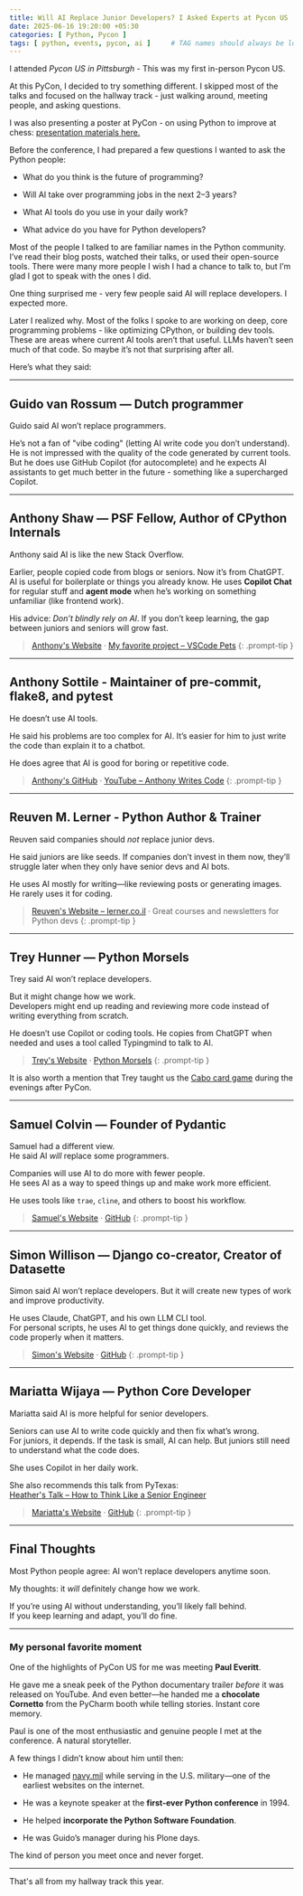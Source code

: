```yaml
---
title: Will AI Replace Junior Developers? I Asked Experts at Pycon US
date: 2025-06-16 19:20:00 +05:30
categories: [ Python, Pycon ]
tags: [ python, events, pycon, ai ]     # TAG names should always be lowercase
---
```


I attended *Pycon US in Pittsburgh* - This was my first in-person Pycon US.

At this PyCon, I decided to try something different. I skipped most of the talks and focused on the hallway track - just
walking around, meeting people, and asking questions.

I was also presenting a poster at PyCon - on using Python to improve at
chess: [presentation materials here.](https://github.com/adarshdigievo/talks/tree/main/Pycon%20US%2025%20-%20Improving%20in%20Chess)

Before the conference, I had prepared a few questions I wanted to ask the Python people:

- What do you think is the future of programming?

- Will AI take over programming jobs in the next 2–3 years?

- What AI tools do you use in your daily work?

- What advice do you have for Python developers?

Most of the people I talked to are familiar names in the Python community. I’ve read their blog posts, watched their
talks, or used their open-source tools. There were many more people I wish I had a chance to talk to, but I’m glad I got
to speak with the ones I did.

One thing surprised me - very few people said AI will replace developers. I expected more.

Later I realized why. Most of the folks I spoke to are working on deep, core programming problems - like optimizing
CPython, or building dev tools. These are areas where current AI tools aren’t that useful. LLMs haven’t seen much of
that code. So maybe it’s not that surprising after all.

Here’s what they said:

---

## Guido van Rossum — Dutch programmer

Guido said AI won’t replace programmers.

He’s not a fan of "vibe coding" (letting AI write code you don’t understand). He is not impressed with the quality of
the code generated by current tools.
But he does use GitHub Copilot (for autocomplete) and he expects AI assistants to get much better in the future -
something like a
supercharged Copilot.

---

## Anthony Shaw — PSF Fellow, Author of CPython Internals

Anthony said AI is like the new Stack Overflow.

Earlier, people copied code from blogs or seniors. Now it’s from ChatGPT.  
AI is useful for boilerplate or things you already know. He uses **Copilot Chat** for regular stuff and **agent mode**
when he’s working on something unfamiliar (like frontend work).

His advice: *Don’t blindly rely on AI*. If you don’t keep learning, the gap between juniors and seniors will grow fast.

> [Anthony's Website](https://tonybaloney.github.io/) · [My favorite project – VSCode Pets](https://tonybaloney.github.io/vscode-pets/)
{: .prompt-tip }

---

## Anthony Sottile - Maintainer of pre-commit, flake8, and pytest

He doesn’t use AI tools.

He said his problems are too complex for AI. It’s easier for him to just write the code than explain it to a chatbot.

He does agree that AI is good for boring or repetitive code.

> [Anthony's GitHub](https://github.com/asottile) · [YouTube – Anthony Writes Code](https://www.youtube.com/c/anthonywritescode)
{: .prompt-tip }

---

## Reuven M. Lerner - Python Author & Trainer

Reuven said companies should *not* replace junior devs.

He said juniors are like seeds. If companies don’t invest in them now, they’ll struggle later when they only have senior
devs and AI bots.

He uses AI mostly for writing—like reviewing posts or generating images. He rarely uses it for coding.

> [Reuven's Website – lerner.co.il](https://lerner.co.il/) · Great courses and newsletters for Python devs
{: .prompt-tip }

---

## Trey Hunner — Python Morsels

Trey said AI won’t replace developers.

But it might change how we work.  
Developers might end up reading and reviewing more code instead of writing everything from scratch.

He doesn’t use Copilot or coding tools. He copies from ChatGPT when needed and uses a tool called Typingmind to talk to
AI.

> [Trey's Website](https://treyhunner.com/) · [Python Morsels](https://www.pythonmorsels.com/)
{: .prompt-tip }

It is also worth a mention that Trey taught us the [Cabo card game](https://treyhunner.com/2015/06/cabo-card-game/)
during the evenings after PyCon.

---

## Samuel Colvin — Founder of Pydantic

Samuel had a different view.  
He said AI *will* replace some programmers.

Companies will use AI to do more with fewer people.  
He sees AI as a way to speed things up and make work more efficient.

He uses tools like `trae`, `cline`, and others to boost his workflow.

> [Samuel's Website](https://scolvin.com/) · [GitHub](https://github.com/samuelcolvin)
{: .prompt-tip }

---

## Simon Willison — Django co-creator, Creator of Datasette

Simon said AI won’t replace developers. But it will create new types of work and improve productivity.

He uses Claude, ChatGPT, and his own LLM CLI tool.  
For personal scripts, he uses AI to get things done quickly, and reviews the code properly when it matters.

> [Simon's Website](https://simonwillison.net/) · [GitHub](https://github.com/simonw)
{: .prompt-tip }

---

## Mariatta Wijaya — Python Core Developer

Mariatta said AI is more helpful for senior developers.

Seniors can use AI to write code quickly and then fix what’s wrong.  
For juniors, it depends. If the task is small, AI can help. But juniors still need to understand what the code does.

She uses Copilot in her daily work.

She also recommends this talk from PyTexas:  
[Heather's Talk – How to Think Like a Senior Engineer](https://www.youtube.com/watch?v=FP9VoFPJsiQ)

> [Mariatta's Website](https://mariatta.ca/) · [GitHub](https://github.com/mariatta)
{: .prompt-tip }

---

## Final Thoughts

Most Python people agree: AI won’t replace developers anytime soon.

My thoughts: it *will* definitely change how we work.

If you’re using AI without understanding, you’ll likely fall behind.  
If you keep learning and adapt, you’ll do fine.

---

### My personal favorite moment

One of the highlights of PyCon US for me was meeting **Paul Everitt**.

He gave me a sneak peek of the Python documentary trailer *before* it was released on YouTube. And even better—he handed
me a **chocolate Cornetto** from the PyCharm booth while telling stories. Instant core memory.

Paul is one of the most enthusiastic and genuine people I met at the conference. A natural storyteller.

A few things I didn’t know about him until then:

- He managed [navy.mil](https://www.navy.mil) while serving in the U.S. military—one of the earliest websites on the
  internet.

- He was a keynote speaker at the **first-ever Python conference** in 1994.

- He helped **incorporate the Python Software Foundation**.

- He was Guido’s manager during his Plone days.

The kind of person you meet once and never forget.

---

That's all from my hallway track this year.
